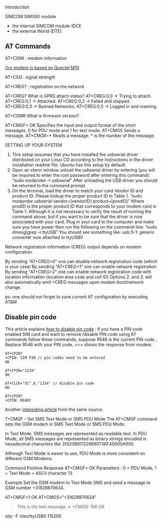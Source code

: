 Introduction

SIMCOM SIM300 module

 - the internal SIMCOM module (DCE
 - the external World (DTE)

AT Commands
----------

AT+CGMI : modem information

[Our modem is based on Quectel M10](http://www.quectel.com/UploadFile/Product/Quectel_M10_GSM_Specification_V3.0.pdf)

AT+CSQ : signal strength

AT+CREG? : registration on the network

AT+CREG?	What is GPRS attach status?	
AT+CREG:0,0 -> Trying to attach.
AT+CREG:0,1 -> Attached.
AT+CREG:0,2 -> Failed and stopped.
AT+CREG:0,3 -> Banned Networks.
AT+CREG:0,5 -> Logged in and roaming.


AT+CGMR	What is firmware version?



AT+CMGF=	OK	Specifies the input and output format of the short messages. 0 for PDU mode and 1 for text mode.
AT+CMGS	 	Sends a message.
AT+CMGR=*	 	Reads a message. * is the number of the message.



SETTING UP YOUR SYSTEM
1. This setup assumes that you have installed the usbserial driver distributed on your
Linux CD according to the instructions in the driver installation readme file. Ubuntu
has this setup by default.
2. Open an xterm window unload the usbserial driver by entering (you will be required
to enter the root password after entering this command):
“sudo modprobe –r usbserial”
After unloading the USB driver you should be returned to the command prompt.
3. On the terminal, load the driver to match your card Vendor ID and product ID.
Please lookup the proper product ID in Table 1.
“sudo modprobe usbserial vendor=[vendorID] product=[prodID]”
Where prodID is the proper product ID that corresponds to your modem card in
Table 1. Although it is not necessary to verify the result of running the command
above, but if you want to be sure that the driver is now associated with your card.
Plug in your card to the computer and make sure you have power then run the
following on the command-line:
“sudo dmesg|grep –i ttyUSB”
You should see something like:
usb 5-1: generic converter now attached to ttyUSB0



Network registration information (CREG) output depends on modem configuration.

By sending "AT+CREG=0" one can disable network registration code (which is your case)
By sending "AT+CREG=1" one can enable network registration
By sending "AT+CREG=2" one can enable network registration code with
location information (location area code and cell ID)
Options 2. and 3. will also automatically emit +CREG messages upon modem boot/network change.


ps: one should not forget to save current AT configuration by executing AT&W

Disable pin code
----------------

This article explains [how to disable pin code](http://dostmuhammad.com/blog/disable-pin-code-using-gsm-modem-at-commands/) :
If you have a PIN code enabled SIM card and want to remove /disable PIN code using AT commands follow these commands,
suppose 9546 is the current PIN code , Replace 9546 with your PIN code, >>> shows the response from modem.


    AT+CPIN?
    +CPIN: SIM PIN // pin codes need to be entered
    OK
     
    AT+CPIN="1234"
    OK
     
    AT+CLCK="SC",0,"1234" // disable pin code
    OK
     
    AT+CPIN? 
    +CPIN: READY

Another [interesting article](http://dostmuhammad.com/blog/gsm-modemmodule-not-responding-to-at-commands-after-firmware-upgrade/) from the same source.



T+CMGF – Set SMS Text Mode or SMS PDU Mode
The AT+CMGF command sets the GSM modem in SMS Text Mode or SMS PDU Mode.

In Text Mode, SMS messages are represented as readable text. In PDU Mode, all SMS messages are represented as binary strings encoded in hexadecimal characters like 31020B911326880736F40000A900.

Although Text Mode is easier to use, PDU Mode is more consistent on different GSM Modems.

Command	Positive Response
AT+CMGF=<mode><CR>	OK
Parameters
<mode>: 0 = PDU Mode, 1 = Text Mode
<CR> = ASCII character 13

Example
Set the GSM modem to Text Mode SMS and send a message to GSM number +31628870634.

AT+CMGF=1
OK
AT+CMGS="+31628870634"
> This is the text message.→
+CMGS: 198
OK


stty -F /dev/ttyUSB0 115200